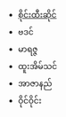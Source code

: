 
<html>
<head>
</head>
<link rel="stylesheet" href="https://mykaraoke.github.io/SaiHteeSai/style.css">
<body>
<ul>
 <a href="https://google.com"><li><span>စိုင်းထီးဆိုင်</span></li></a>
  <li><span>ဗဒင်</span></li>
  <li><span>မာရဇ္ဇ</span></li>
  <li><span>ထူးအိမ်သင်</span></li>
<li><span>အာဇာနည်</span></li>
  <li><span>ဝိုင်ဝိုင်း</span></li>
  
</ul>
</body>
</html>
